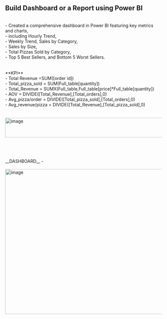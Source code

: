 ## Build Dashboard or a Report using Power BI
<br>
- Created a comprehensive dashboard in Power BI featuring key metrics and charts, <br>
- including Hourly Trend, <br>
-  Weekly Trend, Sales by Category, <br>
- Sales by Size, <br>
- Total Pizzas Sold by Category, <br>
- Top 5 Best Sellers, and Bottom 5 Worst Sellers.<br>
<br>
<br>
**KPI**
<br>
- Total Revenue =SUM([order id])<br>
- Total_pizza_sold = SUM(Full_table[quantity])<br>
- Total_Revenue = SUMX(Full_table,Full_table[price]*Full_table[quantity])<br>
- AOV = DIVIDE([Total_Revenue],[Total_orders],0)<br>
- Avg_pizza/order = DIVIDE([Total_pizza_sold],[Total_orders],0)<br>
- Avg_revenue/pizza = DIVIDE([Total_Revenue],[Total_pizza_sold],0)<br>
<br>

<br>

<img width="823" height="63" alt="image" src="https://github.com/user-attachments/assets/87efc36d-87a5-4f7f-b688-2a28db30ee14" />


<br>
<br>
<br>
<br>
<br>
__DASHBOARD__  -
<br>
<br>
<img width="829" height="467" alt="image" src="https://github.com/user-attachments/assets/59ba5773-8c59-4cc5-bf6c-5fc2c457115b" />


